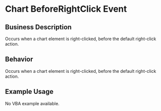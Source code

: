 # Chart BeforeRightClick Event

## Business Description
Occurs when a chart element is right-clicked, before the default right-click action.

## Behavior
Occurs when a chart element is right-clicked, before the default right-click action.

## Example Usage
No VBA example available.
